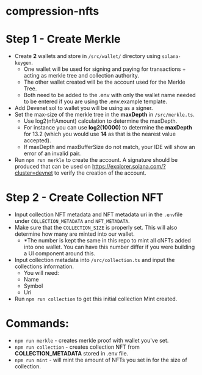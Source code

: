 # compression-nfts

# Step 1 - Create Merkle
* Create **2** wallets and store in `/src/wallet/` directory using `solana-keygen`. 
    * One wallet will be used for signing and paying for transactions + acting as merkle tree and collection authority.
    * The other wallet created will be the account used for the Merkle Tree.
    * Both need to be added to the .env with only the wallet name needed to be entered if you are using the .env.example template.
* Add Devenet sol to wallet you will be using as a signer.
* Set the max-size of the merkle tree in the **maxDepth** in `/src/merkle.ts`. 
    * Use log2(nftAmount) calculation to determine the maxDepth.
    * For instance you can use **log2(10000)** to determine the **maxDepth** for 13.2 (which you would use **14** as that is the nearest value accepted).
    * If maxDepth and maxBufferSize do not match, your IDE will show an error of an invalid pair. 
* Run `npm run merkle` to create the account. A signature should be produced that can be used on https://explorer.solana.com/?cluster=devnet to verify the creation of the account. 

# Step 2 - Create Collection NFT
* Input collection NFT metadata and NFT metadata uri in the `.env`file under `COLLECTION_METADATA` and `NFT_METADATA`.
* Make sure that the `COLLECTION_SIZE` is properly set. This will also determine how many are minted into our wallet. 
    * *The number is kept the same in this repo to mint all cNFTs added into one wallet. You can have this number differ if you were building a UI component around this.
* Input collection metadata into `/src/collection.ts` and input the collections information. 
   * You will need: 
    * Name
    * Symbol
    * Uri
 * Run `npm run collection` to get this initial collection Mint created. 

# Commands:
* `npm run merkle` - creates merkle proof with wallet you've set. 
* `npm run collection` - creates collection NFT from **COLLECTION_METADATA** stored in .env file.
* `npm run mint` - will mint the amount of NFTs you set in for the size of collection.
